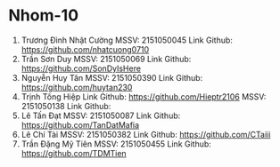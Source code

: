 # Nhom-10
1.	Trương Đình Nhật Cường 
MSSV: 2151050045
Link Github: https://github.com/nhatcuong0710
2.	Trần Sơn Duy
MSSV: 2151050069
Link Github: https://github.com/SonDyIsHere
3.	Nguyễn Huy Tân
MSSV: 2151050390
Link Github: https://github.com/huytan230
4.	Trịnh Tông Hiệp 
Link Github: https://github.com/Hieptr2106
MSSV: 2151050138
Link Github:
5.	Lê Tấn Đạt
MSSV: 2151050087
Link Github: https://github.com/TanDatMafia 
6.	Lê Chí Tài
MSSV: 2151050382
Link Github: https://github.com/CTaiii 
7.	Trần Đặng Mỹ Tiên
MSSV: 2151050455
Link Github: https://github.com/TDMTien
